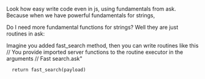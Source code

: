 Look how easy write code even in js, using fundamentals from ask.
Because when we have powerful fundamentals for strings, 

Do I need more fundamental functions for strings?
Well they are just routines in ask:

Imagine you added fast_search method, then you can write routines like this
// You provide imported server functions to the routine executor in the arguments
// Fast search.ask"
```ask
  return fast_search(payload)
```